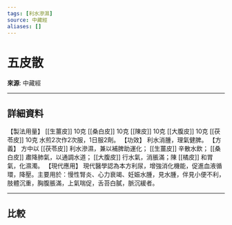 ```yaml
---
tags: [利水滲濕]
source: 中藏經
aliases: []
---
```


# 五皮散

**來源**: 中藏經  

---

## 詳細資料
【製法用量】 [[生薑皮]] 10克 [[桑白皮]] 10克 [[陳皮]] 10克 [[大腹皮]] 10克 [[茯苓皮]] 10克
水煎2次作2次服，1日服2劑。
【功效】
利水消腫，理氣健脾。
【方義】
方中以 [[茯苓皮]] 利水滲濕，兼以補脾助運化； [[生薑皮]] 辛散水飲； [[桑白皮]] 肅降肺氣，以通調水道； [[大腹皮]] 行水氣，消脹滿；陳 [[橘皮]] 和胃氣，化濕濁。
【現代應用】
現代醫學認為本方利尿，增強消化機能，促進血液循環，降壓。主要用於：慢性腎炎、心力衰竭、妊娠水腫，見水腫，伴見小便不利，肢體沉重，胸腹脹滿，上氣喘促，舌苔白膩，脈沉緩者。

---

## 比較
